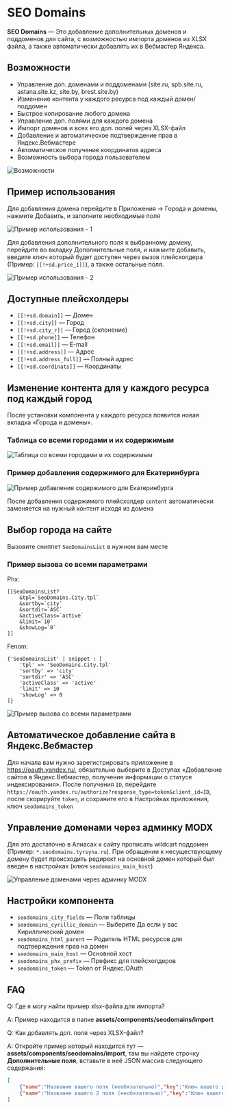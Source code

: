 # SEO Domains

**SEO Domains** — Это добавление дополнительных доменов и поддоменов для сайта, с возможностью импорта доменов из XLSX файла, а также автоматически добавлять их в Вебмастер Яндекса.

## Возможности

* Управление доп. доменами и поддоменами (site.ru, spb.site.ru, astana.site.kz, site.by, brest.site.by)
* Изменение контента у каждого ресурса под каждый домен/поддомен
* Быстрое копирование любого домена
* Управление доп. полями для каждого домена
* Импорт доменов и всех его доп. полей через XLSX-файл
* Добавление и автоматическое подтверждение прав в Яндекс.Вебмастере
* Автоматическое получение координатов адреса
* Возможность выбора города пользователем

![Возможности](https://file.modx.pro/files/a/3/8/a383a4aa9f1cf74ed56d2a20d2a831e9.png)

## Пример использования

Для добавления домена перейдите в Приложения -> Города и домены, нажмите Добавить, и заполните необходимые поля

![Пример использования - 1](https://file.modx.pro/files/a/0/1/a011c73b53e50c8c89710b8cba7eb055.png)

Для добавления дополнительного поля к выбранному домену, перейдите во вкладку Дополнительные поля, и нажмите добавить, введите ключ который будет доступен через вызов плейсхолдера (Пример: `[[!+sd.price_1]]`), а также остальные поля.

![Пример использования - 2](https://file.modx.pro/files/3/3/8/338adad21de164b1e35b5541f9366cb8.png)

## Доступные плейсхолдеры

* `[[!+sd.domain]]` — Домен
* `[[!+sd.city]]` — Город
* `[[!+sd.city_r]]` — Город (склонение)
* `[[!+sd.phone]]` — Телефон
* `[[!+sd.email]]` — E-mail
* `[[!+sd.address]]` — Адрес
* `[[!+sd.address_full]]` — Полный адрес
* `[[!+sd.coordinats]]` — Координаты

## Изменение контента для у каждого ресурса под каждый город

После установки компонента у каждого ресурса появится новая вкладка «Города и домены».

### Таблица со всеми городами и их содержимым

![Таблица со всеми городами и их содержимым](https://file.modx.pro/files/0/3/6/036157ea0d4e7b3c25ec6f6dd443ea87.png)

### Пример добавления содержимого для Екатеринбурга

![Пример добавления содержимого для Екатеринбурга](https://file.modx.pro/files/6/3/6/63620f3942354a53c55193924951d359.png)

После добавления содержимого плейсхолдер `content` автоматически заменяется на нужный контент исходя из домена

## Выбор города на сайте

Вызовите сниппет `SeoDomainsList` в нужном вам месте

### Пример вызова со всеми параметрами

Phx:

```modx
[[SeoDomainsList?
    &tpl=`SeoDomains.City.tpl`
    &sortby=`city`
    &sortdir=`ASC`
    &activeClass=`active`
    &limit=`10`
    &showLog=`0`
]]
```

Fenom:

```modx
{'SeoDomainsList' | snippet : [
    'tpl' => 'SeoDomains.City.tpl'
    'sortby' => 'city'
    'sortdir' => 'ASC'
    'activeClass' => 'active'
    'limit' => 10
    'showLog' => 0
]}
```

![Пример вызова со всеми параметрами](https://file.modx.pro/files/5/7/2/572fdc490c5744b76da388e4eba8373f.png)

## Автоматическое добавление сайта в Яндекс.Вебмастер

Для начала вам нужно зарегистрировать приложение в <https://oauth.yandex.ru/>, обязательно выберите в Доступах «Добавление сайтов в Яндекс.Вебмастер, получение информации о статусе индексирования». После получения `ID`, перейдите `https://oauth.yandex.ru/authorize?response_type=token&client_id=ID`, после скорируйте `token`, и сохраните его в Настройках приложения, ключ `seodomains_token`

## Управление доменами через админку MODX

Для это достаточно в Алиасах к сайту прописать wildcart поддомен (Пример: `*.seodomains.tyrsyna.ru`). При обращении к несуществующему домену будет происходить редирект на основной домен который был введен в настройках (ключ `seodomains_main_host`)

![Управление доменами через админку MODX](https://file.modx.pro/files/2/0/7/207d143762c6b2b502e7b1684d541dcds.jpg)

## Настройки компонента

* `seodomains_city_fields` — Поля таблицы
* `seodomains_cyrillic_domain` — Выберите Да если у вас Кириллический домен
* `seodomains_html_parent` — Родитель HTML ресурсов для подтверждения прав на домен
* `seodomains_main_host` — Основной хост
* `seodomains_phx_prefix` — Префикс для плейсхолдеров
* `seodomains_token` — Token от Яндекс.OAuth

## FAQ

Q: Где я могу найти пример xlsx-файла для импорта?

A: Пример находится в папке **assets/components/seodomains/import**

Q: Как добавлять доп. поля через XLSX-файл?

A: Откройте пример который находится тут — **assets/components/seodomains/import**, там вы найдете строчку **Дополнительные поля**, вставьте в неё JSON массив следующего содержания:

```json
[
    {"name":"Название вашего поля (необязательно)","key":"Ключ вашего доп поля","value":"Его значение"},
    {"name":"Название вашего 2 поля (необязательно)","key":"Ключ вашего 2 доп поля","value":"Его значение"}
]
```
